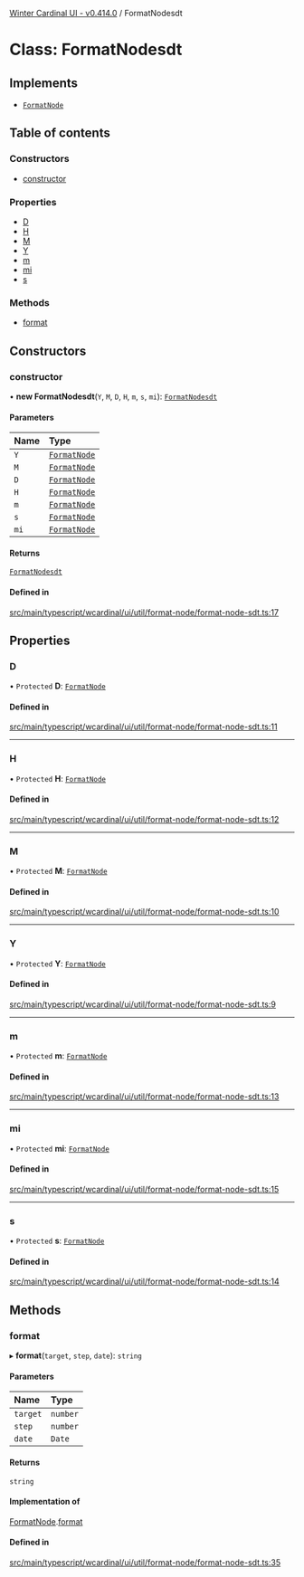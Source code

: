 [Winter Cardinal UI - v0.414.0](../index.md) / FormatNodesdt

# Class: FormatNodesdt

## Implements

- [`FormatNode`](../interfaces/FormatNode.md)

## Table of contents

### Constructors

- [constructor](FormatNodesdt.md#constructor)

### Properties

- [D](FormatNodesdt.md#d)
- [H](FormatNodesdt.md#h)
- [M](FormatNodesdt.md#m)
- [Y](FormatNodesdt.md#y)
- [m](FormatNodesdt.md#m-1)
- [mi](FormatNodesdt.md#mi)
- [s](FormatNodesdt.md#s)

### Methods

- [format](FormatNodesdt.md#format)

## Constructors

### constructor

• **new FormatNodesdt**(`Y`, `M`, `D`, `H`, `m`, `s`, `mi`): [`FormatNodesdt`](FormatNodesdt.md)

#### Parameters

| Name | Type |
| :------ | :------ |
| `Y` | [`FormatNode`](../interfaces/FormatNode.md) |
| `M` | [`FormatNode`](../interfaces/FormatNode.md) |
| `D` | [`FormatNode`](../interfaces/FormatNode.md) |
| `H` | [`FormatNode`](../interfaces/FormatNode.md) |
| `m` | [`FormatNode`](../interfaces/FormatNode.md) |
| `s` | [`FormatNode`](../interfaces/FormatNode.md) |
| `mi` | [`FormatNode`](../interfaces/FormatNode.md) |

#### Returns

[`FormatNodesdt`](FormatNodesdt.md)

#### Defined in

[src/main/typescript/wcardinal/ui/util/format-node/format-node-sdt.ts:17](https://github.com/winter-cardinal/winter-cardinal-ui/blob/v0.414.0/src/main/typescript/wcardinal/ui/util/format-node/format-node-sdt.ts#L17)

## Properties

### D

• `Protected` **D**: [`FormatNode`](../interfaces/FormatNode.md)

#### Defined in

[src/main/typescript/wcardinal/ui/util/format-node/format-node-sdt.ts:11](https://github.com/winter-cardinal/winter-cardinal-ui/blob/v0.414.0/src/main/typescript/wcardinal/ui/util/format-node/format-node-sdt.ts#L11)

___

### H

• `Protected` **H**: [`FormatNode`](../interfaces/FormatNode.md)

#### Defined in

[src/main/typescript/wcardinal/ui/util/format-node/format-node-sdt.ts:12](https://github.com/winter-cardinal/winter-cardinal-ui/blob/v0.414.0/src/main/typescript/wcardinal/ui/util/format-node/format-node-sdt.ts#L12)

___

### M

• `Protected` **M**: [`FormatNode`](../interfaces/FormatNode.md)

#### Defined in

[src/main/typescript/wcardinal/ui/util/format-node/format-node-sdt.ts:10](https://github.com/winter-cardinal/winter-cardinal-ui/blob/v0.414.0/src/main/typescript/wcardinal/ui/util/format-node/format-node-sdt.ts#L10)

___

### Y

• `Protected` **Y**: [`FormatNode`](../interfaces/FormatNode.md)

#### Defined in

[src/main/typescript/wcardinal/ui/util/format-node/format-node-sdt.ts:9](https://github.com/winter-cardinal/winter-cardinal-ui/blob/v0.414.0/src/main/typescript/wcardinal/ui/util/format-node/format-node-sdt.ts#L9)

___

### m

• `Protected` **m**: [`FormatNode`](../interfaces/FormatNode.md)

#### Defined in

[src/main/typescript/wcardinal/ui/util/format-node/format-node-sdt.ts:13](https://github.com/winter-cardinal/winter-cardinal-ui/blob/v0.414.0/src/main/typescript/wcardinal/ui/util/format-node/format-node-sdt.ts#L13)

___

### mi

• `Protected` **mi**: [`FormatNode`](../interfaces/FormatNode.md)

#### Defined in

[src/main/typescript/wcardinal/ui/util/format-node/format-node-sdt.ts:15](https://github.com/winter-cardinal/winter-cardinal-ui/blob/v0.414.0/src/main/typescript/wcardinal/ui/util/format-node/format-node-sdt.ts#L15)

___

### s

• `Protected` **s**: [`FormatNode`](../interfaces/FormatNode.md)

#### Defined in

[src/main/typescript/wcardinal/ui/util/format-node/format-node-sdt.ts:14](https://github.com/winter-cardinal/winter-cardinal-ui/blob/v0.414.0/src/main/typescript/wcardinal/ui/util/format-node/format-node-sdt.ts#L14)

## Methods

### format

▸ **format**(`target`, `step`, `date`): `string`

#### Parameters

| Name | Type |
| :------ | :------ |
| `target` | `number` |
| `step` | `number` |
| `date` | `Date` |

#### Returns

`string`

#### Implementation of

[FormatNode](../interfaces/FormatNode.md).[format](../interfaces/FormatNode.md#format)

#### Defined in

[src/main/typescript/wcardinal/ui/util/format-node/format-node-sdt.ts:35](https://github.com/winter-cardinal/winter-cardinal-ui/blob/v0.414.0/src/main/typescript/wcardinal/ui/util/format-node/format-node-sdt.ts#L35)
